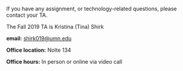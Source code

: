 If you have any assignment, or technology-related questions, please contact your TA. 

The Fall 2019 TA is Kristina (Tina) Shirk

**email:** shirk019@umn.edu

**Office location:** Nolte 134

**Office hours:** In person or online via video call
